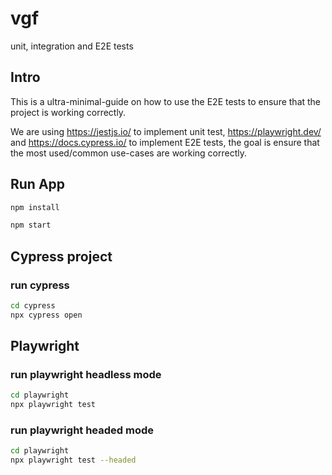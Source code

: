 # vgf
unit, integration and E2E tests
## Intro

This is a ultra-minimal-guide on how to use the E2E tests to ensure that the project is working correctly.

We are using https://jestjs.io/ to implement unit test, https://playwright.dev/  and https://docs.cypress.io/ to implement E2E tests, the goal is ensure that the most used/common use-cases are working correctly.

## Run App

```bash
npm install
```

```bash
npm start
```

## Cypress project

### run cypress
```bash
cd cypress
npx cypress open
```

## Playwright
### run playwright headless mode
```bash
cd playwright
npx playwright test
````

### run playwright headed mode
```bash
cd playwright
npx playwright test --headed
````
